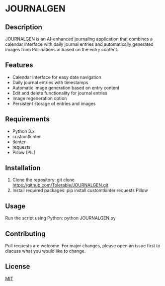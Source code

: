 # JOURNALGEN
## Description
JOURNALGEN is an AI-enhanced journaling application that combines a calendar interface with daily journal entries and automatically generated images from Pollinations.ai based on the entry content.
## Features
- Calendar interface for easy date navigation
- Daily journal entries with timestamps
- Automatic image generation based on entry content
- Edit and delete functionality for journal entries
- Image regeneration option
- Persistent storage of entries and images
## Requirements
- Python 3.x
- customtkinter
- tkinter
- requests
- Pillow (PIL)
## Installation
1. Clone the repository:
git clone https://github.com/Tolerable/JOURNALGEN.git
2. Install required packages:
pip install customtkinter requests Pillow
## Usage
Run the script using Python:
python JOURNALGEN.py
## Contributing
Pull requests are welcome. For major changes, please open an issue first to discuss what you would like to change.
## License
[MIT](https://choosealicense.com/licenses/mit/)
